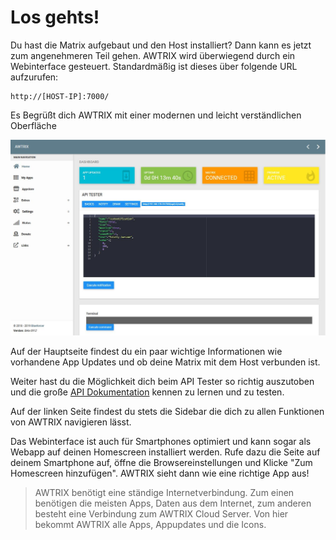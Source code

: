 
# Los gehts!

Du hast die Matrix aufgebaut und den Host installiert? Dann kann es jetzt zum angenehmeren Teil gehen.
AWTRIX wird überwiegend durch ein Webinterface gesteuert. Standardmäßig ist dieses über folgende URL aufzurufen:
``` URL
http://[HOST-IP]:7000/
```

Es Begrüßt dich AWTRIX mit einer modernen und leicht verständlichen Oberfläche

![](\assets\home.jpg)


Auf der Hauptseite findest du ein paar wichtige Informationen wie vorhandene App Updates und ob deine Matrix mit dem Host verbunden ist.

Weiter hast du die Möglichkeit dich beim API Tester so richtig auszutoben und die große [API Dokumentation](/de-de/api) kennen zu lernen und zu testen.

Auf der linken Seite findest du stets die Sidebar die dich zu allen Funktionen von AWTRIX navigieren lässt.

Das Webinterface ist auch für Smartphones optimiert und kann sogar als Webapp auf deinen Homescreen installiert werden.
Rufe dazu die Seite auf deinem Smartphone auf, öffne die Browsereinstellungen und Klicke "Zum Homescreen hinzufügen". AWTRIX sieht dann wie eine richtige App aus!


> AWTRIX benötigt eine ständige Internetverbindung. Zum einen benötigen die meisten Apps, Daten aus dem Internet, zum anderen besteht eine Verbindung zum AWTRIX Cloud Server. Von hier bekommt AWTRIX alle Apps, Appupdates und die Icons.